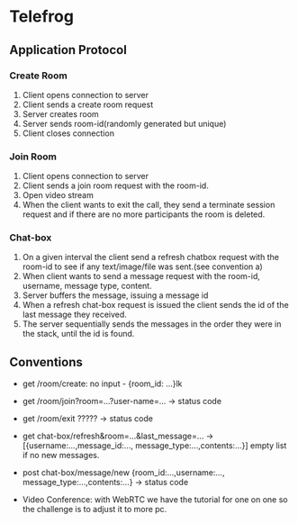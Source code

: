 ﻿# Telefrog

## Application Protocol

### Create Room

1. Client opens connection to server
2. Client sends a create room request
3. Server creates room
4. Server sends room-id(randomly generated but unique)
5. Client closes connection

### Join Room

1. Client opens connection to server  
2. Client sends a join room request with the room-id.
3. Open video stream
4. When the client wants to exit the call, they send a terminate session request and if there are no more participants the room is deleted.

### Chat-box

1. On a given interval the client send a refresh chatbox request with the room-id to see if any text/image/file was sent.(see convention a)
2. When client wants to send a message request with the room-id, username, message type, content.
3. Server buffers the message, issuing a message id
4. When a refresh chat-box request is issued the client sends the id of the last message they received.
5. The server sequentially sends the messages in the order they were in the stack, until the id is found.

## Conventions

- get /room/create: no input - {room_id: ...}lk

- get /room/join?room=...?user-name=... -> status code

- get /room/exit ????? -> status code

- get chat-box/refresh&room=...&last_message=... ->[{username:...,message_id:..., message_type:...,contents:...}] empty list if no new messages.

- post chat-box/message/new {room_id:...,username:..., message_type:...,contents:...} -> status code

- Video Conference: with WebRTC we have the tutorial for one on  one so the challenge is to adjust it to more pc.
